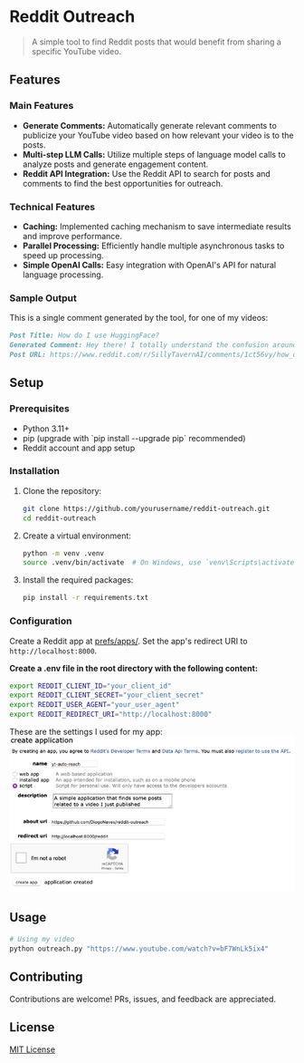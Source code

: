 # Reddit Outreach

> A simple tool to find Reddit posts that would benefit from sharing a specific YouTube video.

## Features

### Main Features

- **Generate Comments:** Automatically generate relevant comments to publicize your YouTube video based on how relevant your video is to the posts.
- **Multi-step LLM Calls:** Utilize multiple steps of language model calls to analyze posts and generate engagement content.
- **Reddit API Integration:** Use the Reddit API to search for posts and comments to find the best opportunities for outreach.

### Technical Features

- **Caching:** Implemented caching mechanism to save intermediate results and improve performance.
- **Parallel Processing:** Efficiently handle multiple asynchronous tasks to speed up processing.
- **Simple OpenAI Calls:** Easy integration with OpenAI's API for natural language processing.

### Sample Output

This is a single comment generated by the tool, for one of my videos:

```markdown
Post Title: How do I use HuggingFace?
Generated Comment: Hey there! I totally understand the confusion around MMPROJ files and running AI models. While I might not have specific information on MMPROJ files, I recently created a video titled "How to Run Local AI Models - in 5 minutes" that covers the basics of running local AI models, which might help you get started! You can check it out here: [How to Run Local AI Models - in 5 minutes](https://www.youtube.com/watch?v=Zcp4rAWbyjk). I hope it provides some useful insights, and if you have any questions after watching, feel free to ask!
Post URL: https://www.reddit.com/r/SillyTavernAI/comments/1ct56vy/how_do_i_use_huggingface/
```

## Setup

### Prerequisites

- Python 3.11+
- pip (upgrade with \`pip install --upgrade pip\` recommended)
- Reddit account and app setup

### Installation

1. Clone the repository:

    ```sh
    git clone https://github.com/yourusername/reddit-outreach.git
    cd reddit-outreach
    ```

2. Create a virtual environment:

    ```sh
    python -m venv .venv
    source .venv/bin/activate  # On Windows, use `venv\Scripts\activate`
    ```

3. Install the required packages:

    ```sh
    pip install -r requirements.txt
    ```

### Configuration

Create a Reddit app at [prefs/apps/](https://www.reddit.com/prefs/apps/). Set the app's redirect URI to `http://localhost:8000`.

**Create a .env file in the root directory with the following content:**

```sh
export REDDIT_CLIENT_ID="your_client_id"
export REDDIT_CLIENT_SECRET="your_client_secret"
export REDDIT_USER_AGENT="your_user_agent"
export REDDIT_REDIRECT_URI="http://localhost:8000"
```

These are the settings I used for my app:
![Reddit App Settings](./assets/app_settings.png)

## Usage

```sh
# Using my video
python outreach.py "https://www.youtube.com/watch?v=bF7WnLk5ix4"
```

## Contributing

Contributions are welcome! PRs, issues, and feedback are appreciated.

## License

[MIT License](LICENSE)
